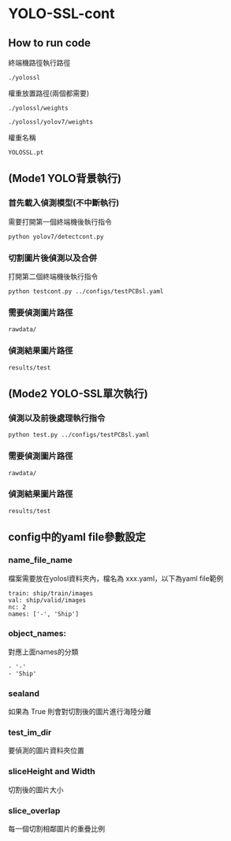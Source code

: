 # YOLO-SSL-cont

## How to run code
終端機路徑執行路徑
```
./yolossl
```
權重放置路徑(兩個都需要)
```
./yolossl/weights
```
```
./yolossl/yolov7/weights
```
權重名稱
```
YOLOSSL.pt
```
## (Mode1 YOLO背景執行)
### 首先載入偵測模型(不中斷執行) 
需要打開第一個終端機後執行指令
```
python yolov7/detectcont.py
```

### 切割圖片後偵測以及合併
打開第二個終端機後執行指令

```
python testcont.py ../configs/testPCBsl.yaml
```

### 需要偵測圖片路徑
```
rawdata/
```

### 偵測結果圖片路徑
```
results/test
```

## (Mode2 YOLO-SSL單次執行)
### 偵測以及前後處理執行指令
```
python test.py ../configs/testPCBsl.yaml
```

### 需要偵測圖片路徑
```
rawdata/
```

### 偵測結果圖片路徑
```
results/test
```

## config中的yaml file參數設定
### name_file_name
檔案需要放在yolosl資料夾內，檔名為 xxx.yaml，以下為yaml file範例
```
train: ship/train/images
val: ship/valid/images
nc: 2
names: ['-', 'Ship']
```

### object_names: 
對應上面names的分類
```
- '-'
- 'Ship'
```

### sealand
如果為 True 則會對切割後的圖片進行海陸分離

### test_im_dir
要偵測的圖片資料夾位置

### sliceHeight and Width
切割後的圖片大小
### slice_overlap
每一個切割相鄰圖片的重疊比例
